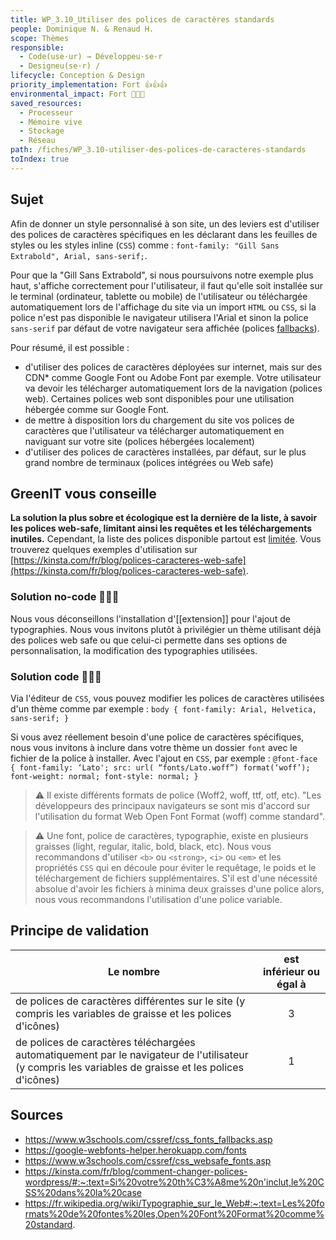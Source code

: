 ```yaml
---
title: WP_3.10_Utiliser des polices de caractères standards
people: Dominique N. & Renaud H.
scope: Thèmes
responsible:
  - Code(use·ur) → Développeu·se·r
  - Designeu(se·r) /
lifecycle: Conception & Design
priority_implementation: Fort 👍👍👍
environmental_impact: Fort 🌱🌱🌱
saved_resources:
  - Processeur
  - Mémoire vive
  - Stockage
  - Réseau
path: /fiches/WP_3.10-utiliser-des-polices-de-caracteres-standards
toIndex: true
---
```


## Sujet

Afin de donner un style personnalisé à son site, un des leviers est d'utiliser des polices de caractères spécifiques en les déclarant dans les feuilles de styles ou les styles inline (`CSS`) comme : `font-family: "Gill Sans Extrabold", Arial, sans-serif;`.

Pour que la "Gill Sans Extrabold", si nous poursuivons notre exemple plus haut, s'affiche correctement pour l'utilisateur, il faut qu'elle soit installée sur le terminal (ordinateur, tablette ou mobile) de l'utilisateur ou téléchargée automatiquement lors de l'affichage du site via un import `HTML` ou `CSS`, si la police n'est pas disponible le navigateur utilisera l'Arial et sinon la police `sans-serif` par défaut de votre navigateur sera affichée (polices [fallbacks](https://www.w3schools.com/cssref/css_fonts_fallbacks.asp)).

Pour résumé, il est possible :

- d'utiliser des polices de caractères déployées sur internet, mais sur des CDN\* comme Google Font ou Adobe Font par exemple. Votre utilisateur va devoir les télécharger automatiquement lors de la navigation (polices web). Certaines polices web sont disponibles pour une utilisation hébergée comme sur Google Font.
- de mettre à disposition lors du chargement du site vos polices de caractères que l'utilisateur va télécharger automatiquement en naviguant sur votre site (polices hébergées localement)
- d'utiliser des polices de caractères installées, par défaut, sur le plus grand nombre de terminaux (polices intégrées ou Web safe)

## GreenIT vous conseille

**La solution la plus sobre et écologique est la dernière de la liste, à savoir les polices web-safe, limitant ainsi les requêtes et les téléchargements inutiles.** Cependant, la liste des polices disponible partout est [limitée](https://www.w3schools.com/cssref/css_websafe_fonts.as). Vous trouverez quelques exemples d'utilisation sur [https://kinsta.com/fr/blog/polices-caracteres-web-safe](https://kinsta.com/fr/blog/polices-caracteres-web-safe).

### Solution no-code 🌱🌱🌱

Nous vous déconseillons l'installation d'[[extension]] pour l'ajout de typographies. Nous vous invitons plutôt à privilégier un thème utilisant déjà des polices web safe ou que celui-ci permette dans ses options de personnalisation, la modification des typographies utilisées.

### Solution code 🌱🌱🌱

Via l'éditeur de `CSS`, vous pouvez modifier les polices de caractères utilisées d'un thème comme par exemple :
`body { font-family: Arial, Helvetica, sans-serif; }`

Si vous avez réellement besoin d'une police de caractères spécifiques, nous vous invitons à inclure dans votre thème un dossier `font` avec le fichier de la police à installer. Avec l'ajout en `CSS`, par exemple :
`@font-face { font-family: ‘Lato'; src: url( “fonts/Lato.woff”) format(‘woff’); font-weight: normal; font-style: normal; }`

> ⚠️ Il existe différents formats de police (Woff2, woff, ttf, otf, etc). "Les développeurs des principaux navigateurs se sont mis d'accord sur l'utilisation du format Web Open Font Format (woff) comme standard".

> ⚠️ Une font, police de caractères, typographie, existe en plusieurs graisses (light, regular, italic, bold, black, etc). Nous vous recommandons d'utiliser `<b>` ou `<strong>`, `<i>` ou `<em>` et les propriétés `CSS` qui en découle pour éviter le requêtage, le poids et le téléchargement de fichiers supplémentaires. S'il est d'une nécessité absolue d'avoir les fichiers à minima deux graisses d'une police alors, nous vous recommandons l'utilisation d'une police variable.

## Principe de validation

| Le nombre                                                                                                                                             | est inférieur ou égal à |
| ----------------------------------------------------------------------------------------------------------------------------------------------------- | :---------------------: |
| de polices de caractères différentes sur le site (y compris les variables de graisse et les polices d'icônes)                                         |            3            |
| de polices de caractères téléchargées automatiquement par le navigateur de l'utilisateur (y compris les variables de graisse et les polices d'icônes) |            1            |

## Sources

- https://www.w3schools.com/cssref/css_fonts_fallbacks.asp
- https://google-webfonts-helper.herokuapp.com/fonts
- https://www.w3schools.com/cssref/css_websafe_fonts.asp
- https://kinsta.com/fr/blog/comment-changer-polices-wordpress/#:~:text=Si%20votre%20th%C3%A8me%20n'inclut,le%20CSS%20dans%20la%20case
- https://fr.wikipedia.org/wiki/Typographie_sur_le_Web#:~:text=Les%20formats%20de%20fontes%20les,Open%20Font%20Format%20comme%20standard.
